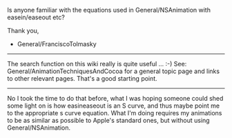 Is anyone familiar with the equations used in General/NSAnimation with easein/easeout etc?

Thank you,

- General/FranciscoTolmasky

----
The search function on this wiki really is quite useful ... :-)  See: General/AnimationTechniquesAndCocoa for a general topic page and links to other relevant pages. That's a good starting point.

----
No I took the time to do that before, what I was hoping someone could shed some light on is how easineaseout is an S curve, and thus maybe point me to the appropriate s curve equation.  What I'm doing requires my animations to be as similar as possible to Apple's standard ones, but without using General/NSAnimation.
